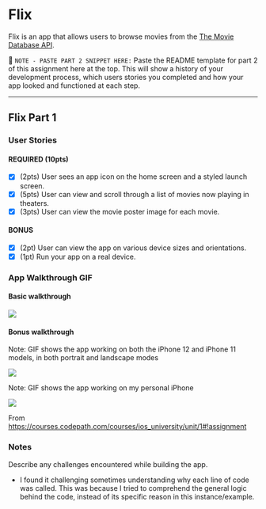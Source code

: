 # Flix

Flix is an app that allows users to browse movies from the [The Movie Database API](http://docs.themoviedb.apiary.io/#).

📝 `NOTE - PASTE PART 2 SNIPPET HERE:` Paste the README template for part 2 of this assignment here at the top. This will show a history of your development process, which users stories you completed and how your app looked and functioned at each step.

---

## Flix Part 1

### User Stories

#### REQUIRED (10pts)
- [x] (2pts) User sees an app icon on the home screen and a styled launch screen.
- [x] (5pts) User can view and scroll through a list of movies now playing in theaters.
- [x] (3pts) User can view the movie poster image for each movie.

#### BONUS
- [x] (2pt) User can view the app on various device sizes and orientations.
- [x] (1pt) Run your app on a real device.

### App Walkthrough GIF

#### Basic walkthrough

![](https://i.imgur.com/EEJStm4.gif)

#### Bonus walkthrough
Note: GIF shows the app working on both the iPhone 12 and iPhone 11 models, in both portrait and landscape modes

![](https://i.imgur.com/KVpWOlS.gif)

Note: GIF shows the app working on my personal iPhone

![](https://i.imgur.com/aoa9iTJ.gif)

From https://courses.codepath.com/courses/ios_university/unit/1#!assignment

### Notes
Describe any challenges encountered while building the app.

- I found it challenging sometimes understanding why each line of code was called. This was because I tried to comprehend the general logic behind the code, instead of its specific reason in this instance/example. 
